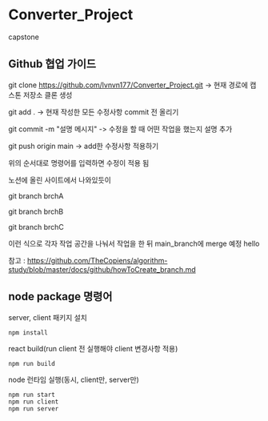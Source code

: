 # Converter_Project
 capstone

 Github 협업 가이드 
 ----------------------
 git clone https://github.com/lvnvn177/Converter_Project.git -> 현재 경로에 캡스톤 저장소 클론 생성 


 git add . -> 현재 작성한 모든 수정사항 commit 전 올리기   
 
 
 git commit -m "설명 메시지" -> 수정을 할 때 어떤 작업을 했는지 설명 추가 
 
 
 git push origin main -> add한 수정사항 적용하기

 위의 순서대로 명령어를 입력하면 수정이 적용 됨

노션에 올린 사이트에서 나와있듯이

 git branch brchA
 
 git branch brchB
 
 git branch brchC

이런 식으로 각자 작업 공간을 나눠서 작업을 한 뒤 main_branch에 merge 예정 hello

참고 : https://github.com/TheCopiens/algorithm-study/blob/master/docs/github/howToCreate_branch.md


## node package 명령어

server, client 패키지 설치

    npm install


react build(run client 전 실행해야 client 변경사항 적용)

    npm run build


node 런타임 실행(동시, client만, server만)

    npm run start
    npm run client
    npm run server
